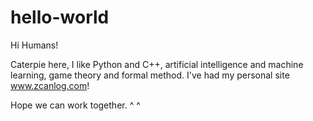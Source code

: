 # hello-world

Hi Humans!

Caterpie here, I like Python and C++, artificial intelligence and machine learning, game theory and formal method.
I've had my personal site www.zcanlog.com!

Hope we can work together. ^ ^

